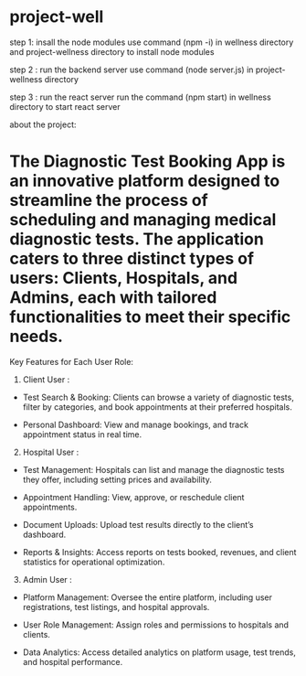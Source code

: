 # project-well
step 1: insall the node modules
use command (npm -i) in wellness directory and project-wellness directory to install node modules

step 2 : run the backend server
use command (node server.js) in project-wellness directory 

step 3 : run the react server
run the command (npm start) in wellness directory to start react server

about the project:

# The Diagnostic Test Booking App is an innovative platform designed to streamline the process of scheduling and managing medical diagnostic tests. The application caters to three distinct types of users: Clients, Hospitals, and Admins, each with tailored functionalities to meet their specific needs.


Key Features for Each User Role:

1. Client User :

* Test Search & Booking: Clients can browse a variety of diagnostic tests, filter by categories, and book appointments at their preferred hospitals.

* Personal Dashboard: View and manage bookings, and track appointment status in real time.




2. Hospital User :

* Test Management: Hospitals can list and manage the diagnostic tests they offer, including setting prices and availability.

*  Appointment Handling: View, approve, or reschedule client appointments.

* Document Uploads: Upload test results directly to the client’s dashboard.

* Reports & Insights: Access reports on tests booked, revenues, and client statistics for operational optimization.





3. Admin User :

* Platform Management: Oversee the entire platform, including user registrations, test listings, and hospital approvals.

* User Role Management: Assign roles and permissions to hospitals and clients.

* Data Analytics: Access detailed analytics on platform usage, test trends, and hospital performance.


